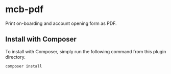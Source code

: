 # mcb-pdf
Print on-boarding and account opening form as PDF. 

## Install with Composer ##
To install with Composer, simply run the following command from this plugin directory. 
```bash
composer install
```
